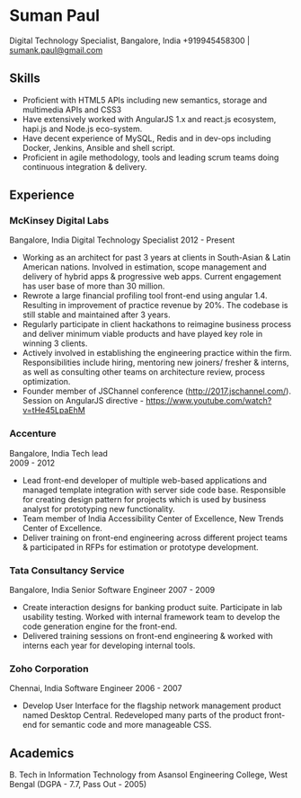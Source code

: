 # Suman Paul
Digital Technology Specialist, Bangalore, India
+919945458300	|	sumank.paul@gmail.com

## Skills
* Proficient with HTML5 APIs including new semantics, storage and multimedia APIs and CSS3
* Have extensively worked with AngularJS 1.x and react.js ecosystem, hapi.js and Node.js eco-system.
* Have decent experience of MySQL, Redis and in dev-ops including Docker, Jenkins, Ansible and shell script.
* Proficient in agile methodology, tools and leading scrum teams doing continuous integration & delivery.


## Experience
### McKinsey Digital Labs
Bangalore, India
Digital Technology Specialist
2012 - Present
* Working as an architect for past 3 years at clients in South-Asian & Latin American nations. Involved in estimation, scope management and delivery of hybrid apps & progressive web apps. Current engagement has user base of more than 30 million.
* Rewrote a large financial profiling tool front-end using angular 1.4. Resulting in improvement of practice revenue by 20%. The codebase is still stable and maintained after 3 years.
* Regularly participate in client hackathons to reimagine business process and deliver minimum viable products and have played key role in winning 3 clients.
* Actively involved in establishing the engineering practice within the firm. Responsibilities include hiring, mentoring new joiners/ fresher & interns, as well as consulting other teams on architecture review, process optimization.
* Founder member of JSChannel conference (http://2017.jschannel.com/). Session on AngularJS directive - https://www.youtube.com/watch?v=tHe45LpaEhM


### Accenture	
Bangalore, India
Tech lead	
2009 - 2012
* Lead front-end developer of multiple web-based applications and managed template integration with server side code base. Responsible for creating design pattern for projects which is used by business analyst for prototyping new functionality.
* Team member of India Accessibility Center of Excellence, New Trends Center of Excellence.
* Deliver training on front-end engineering across different project teams & participated in RFPs for estimation or prototype development.

### Tata Consultancy Service
Bangalore, India
Senior Software Engineer
2007 - 2009

* Create interaction designs for banking product suite. Participate in lab usability testing. Worked with internal framework team to develop the code generation engine for the front-end.
* Delivered training sessions on front-end engineering & worked with interns each year for developing internal tools.

### Zoho Corporation
Chennai, India
Software Engineer
2006 - 2007

* Develop User Interface for the flagship network management product named Desktop Central. Redeveloped many parts of the product front-end for semantic code and more manageable CSS.

## Academics
B. Tech in Information Technology from Asansol Engineering College, West Bengal (DGPA - 7.7, Pass Out - 2005)
